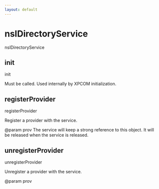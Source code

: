 ```yaml
---
layout: default
---
```


# nsIDirectoryService #

nsIDirectoryService


## init ##

init

Must be called. Used internally by XPCOM initialization.



## registerProvider ##

registerProvider

Register a provider with the service.

@param prov            The service will keep a strong reference
                       to this object. It will be released when
                       the service is released.



## unregisterProvider ##

unregisterProvider

Unregister a provider with the service.

@param prov            



